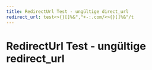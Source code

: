 ```yaml
---
title: RedirectUrl Test - ungültige direct_url
redirect_url: test<>{}[]%&","+-:.com/<>{}[]%&"/t
---
```



# RedirectUrl Test - ungültige redirect_url

 


<!--HONumber=May16_HO4-->


